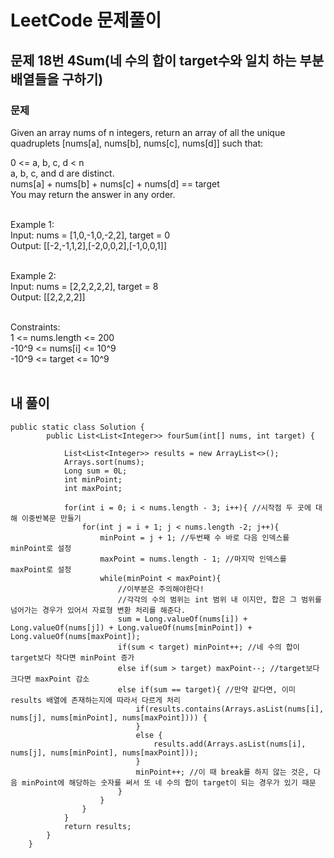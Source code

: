 # LeetCode 문제풀이

## 문제 18번 4Sum(네 수의 합이 target수와 일치 하는 부분 배열들을 구하기)
### 문제<br>
Given an array nums of n integers, return an array of all the unique quadruplets [nums[a], nums[b], nums[c], nums[d]] such that:<br>

0 <= a, b, c, d < n<br>
a, b, c, and d are distinct.<br>
nums[a] + nums[b] + nums[c] + nums[d] == target<br>
You may return the answer in any order.
<br><br>

Example 1:<br>
Input: nums = [1,0,-1,0,-2,2], target = 0<br>
Output: [[-2,-1,1,2],[-2,0,0,2],[-1,0,0,1]]<br><br>

Example 2:<br>
Input: nums = [2,2,2,2,2], target = 8<br>
Output: [[2,2,2,2]]<br><br>

Constraints:<br>
1 <= nums.length <= 200<br>
-10^9 <= nums[i] <= 10^9<br>
-10^9 <= target <= 10^9<br><br>


## 내 풀이
```
public static class Solution {
        public List<List<Integer>> fourSum(int[] nums, int target) {

            List<List<Integer>> results = new ArrayList<>();
            Arrays.sort(nums);
            Long sum = 0L;
            int minPoint;
            int maxPoint;

            for(int i = 0; i < nums.length - 3; i++){ //시작점 두 곳에 대해 이중반복문 만들기
                for(int j = i + 1; j < nums.length -2; j++){
                    minPoint = j + 1; //두번째 수 바로 다음 인덱스를 minPoint로 설정
                    maxPoint = nums.length - 1; //마지막 인덱스를 maxPoint로 설정
                    while(minPoint < maxPoint){
                        //이부분은 주의해야한다!
                        //각각의 수의 범위는 int 범위 내 이지만, 합은 그 범위를 넘어가는 경우가 있어서 자료형 변환 처리를 해준다.
                        sum = Long.valueOf(nums[i]) + Long.valueOf(nums[j]) + Long.valueOf(nums[minPoint]) + Long.valueOf(nums[maxPoint]);
                        if(sum < target) minPoint++; //네 수의 합이 target보다 작다면 minPoint 증가
                        else if(sum > target) maxPoint--; //target보다 크다면 maxPoint 감소
                        else if(sum == target){ //만약 같다면, 이미 results 배열에 존재하는지에 따라서 다르게 처리
                            if(results.contains(Arrays.asList(nums[i], nums[j], nums[minPoint], nums[maxPoint]))) {
                            }
                            else {
                                results.add(Arrays.asList(nums[i], nums[j], nums[minPoint], nums[maxPoint]));
                            }
                            minPoint++; //이 때 break를 하지 않는 것은, 다음 minPoint에 해당하는 숫자를 써서 또 네 수의 합이 target이 되는 경우가 있기 때문
                        }
                    }
                }
            }
            return results;
        }
    }
```